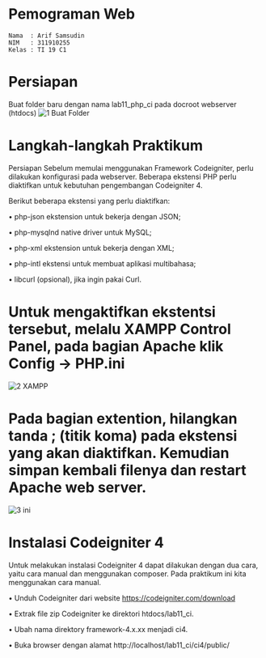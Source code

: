 # Pemograman Web
~~~
Nama  : Arif Samsudin
NIM   : 311910255
Kelas : TI 19 C1
~~~
# Persiapan
Buat folder baru dengan nama lab11_php_ci pada docroot webserver (htdocs)
![1  Buat Folder](https://user-images.githubusercontent.com/81839328/122627002-417a1d00-d0d7-11eb-965f-02dab0d05366.JPG)

# Langkah-langkah Praktikum
Persiapan Sebelum memulai menggunakan Framework Codeigniter, perlu dilakukan konfigurasi pada webserver. Beberapa ekstensi PHP perlu diaktifkan untuk kebutuhan pengembangan Codeigniter 4. 

Berikut beberapa ekstensi yang perlu diaktifkan: 

• php-json ekstension untuk bekerja dengan JSON; 

• php-mysqlnd native driver untuk MySQL; 

• php-xml ekstension untuk bekerja dengan XML; 

• php-intl ekstensi untuk membuat aplikasi multibahasa; 

• libcurl (opsional), jika ingin pakai Curl.

# Untuk mengaktifkan ekstentsi tersebut, melalu XAMPP Control Panel, pada bagian Apache klik Config -> PHP.ini

![2  XAMPP](https://user-images.githubusercontent.com/81839328/122627304-c3b71100-d0d8-11eb-8bed-0536d9dced44.png)

# Pada bagian extention, hilangkan tanda ; (titik koma) pada ekstensi yang akan diaktifkan. Kemudian simpan kembali filenya dan restart Apache web server.

![3  ini](https://user-images.githubusercontent.com/81839328/122627497-0b8a6800-d0da-11eb-9dfa-a3c5fefd6466.JPG)

# Instalasi Codeigniter 4
Untuk melakukan instalasi Codeigniter 4 dapat dilakukan dengan dua cara, yaitu cara manual dan menggunakan composer. Pada praktikum ini kita menggunakan cara manual.

• Unduh Codeigniter dari website https://codeigniter.com/download

• Extrak file zip Codeigniter ke direktori htdocs/lab11_ci.

• Ubah nama direktory framework-4.x.xx menjadi ci4.

• Buka browser dengan alamat http://localhost/lab11_ci/ci4/public/






